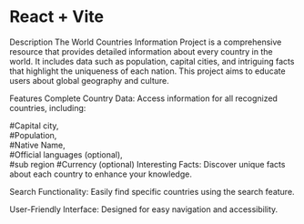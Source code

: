 # React + Vite
Description
The World Countries Information Project is a comprehensive resource that provides detailed information about every country in the world. It includes data such as population, capital cities, and intriguing facts that highlight the uniqueness of each nation. This project aims to educate users about global geography and culture.

Features
Complete Country Data: Access information for all recognized countries, including:

#Capital city,                                                                                                                                                                                                         
#Population,                                                                                                                                                                                                     
#Native Name,                                                                                                                                                                                                          
#Official languages (optional),                                                                                                                                                                                        
#sub region
#Currency (optional)
Interesting Facts: Discover unique facts about each country to enhance your knowledge.

Search Functionality: Easily find specific countries using the search feature.

User-Friendly Interface: Designed for easy navigation and accessibility.
